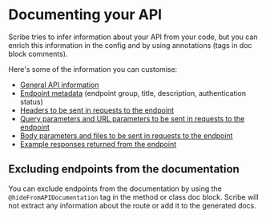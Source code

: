 # Documenting your API
Scribe tries to infer information about your API from your code, but you can enrich this information in the config and by using annotations (tags in doc block comments).

Here's some of the information you can customise:
- [General API information](documenting-api-information.html)
- [Endpoint metadata](documenting-endpoint-metadata.html) (endpoint group, title, description, authentication status)
- [Headers to be sent in requests to the endpoint](documenting-endpoint-headers.html)
- [Query parameters and URL parameters to be sent in requests to the endpoint](documenting-endpoint-query-parameters.html)
- [Body parameters and files to be sent in requests to the endpoint](documenting-endpoint-body-parameters.html)
- [Example responses returned from the endpoint](documenting-endpoint-responses.html)

## Excluding endpoints from the documentation
You can exclude endpoints from the documentation by using the `@hideFromAPIDocumentation` tag in the method or class doc block. Scribe will not extract any information about the route or add it to the generated docs.
